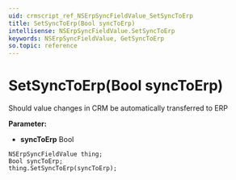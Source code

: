 ```yaml
---
uid: crmscript_ref_NSErpSyncFieldValue_SetSyncToErp
title: SetSyncToErp(Bool syncToErp)
intellisense: NSErpSyncFieldValue.SetSyncToErp
keywords: NSErpSyncFieldValue, GetSyncToErp
so.topic: reference
---
```


# SetSyncToErp(Bool syncToErp)

Should value changes in CRM be automatically transferred to ERP

**Parameter:** 
* **syncToErp** Bool

```crmscript
NSErpSyncFieldValue thing;
Bool syncToErp;
thing.SetSyncToErp(syncToErp);
```

